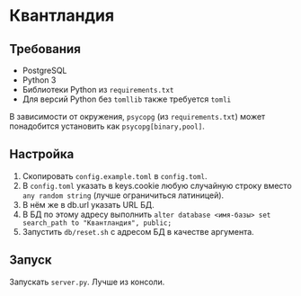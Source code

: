 # Квантландия

## Требования

* PostgreSQL
* Python 3
* Библиотеки Python из `requirements.txt`
* Для версий Python без `tomllib` также требуется `tomli`

В зависимости от окружения, `psycopg` (из `requirements.txt`) может понадобится установить как `psycopg[binary,pool]`.

## Настройка

1. Скопировать `config.example.toml` в `config.toml`.
2. В `config.toml` указать в keys.cookie любую случайную строку вместо `any random string` (лучше ограничиться латиницей).
3. В нём же в db.url указать URL БД.
4. В БД по этому адресу выполнить `alter database <имя-базы> set search_path to "Квантландия", public;`
5. Запустить `db/reset.sh` с адресом БД в качестве аргумента.

## Запуск

Запускать `server.py`. Лучше из консоли.
